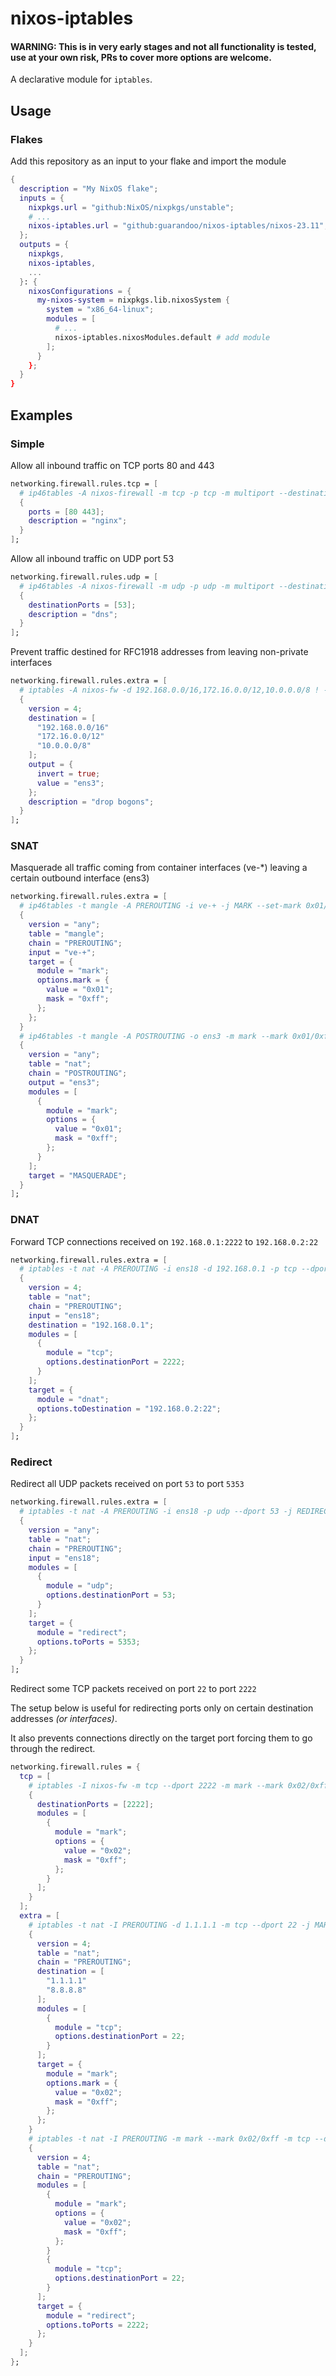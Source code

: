 # nixos-iptables

#### WARNING: This is in very early stages and not all functionality is tested, use at your own risk, PRs to cover more options are welcome.

A declarative module for `iptables`.

## Usage

### Flakes

Add this repository as an input to your flake and import the module

```nix
{
  description = "My NixOS flake";
  inputs = {
    nixpkgs.url = "github:NixOS/nixpkgs/unstable";
    # ...
    nixos-iptables.url = "github:guarandoo/nixos-iptables/nixos-23.11"; # add flake as input
  };
  outputs = {
    nixpkgs,
    nixos-iptables,
    ...
  }: {
    nixosConfigurations = {
      my-nixos-system = nixpkgs.lib.nixosSystem {
        system = "x86_64-linux";
        modules = [
          # ...
          nixos-iptables.nixosModules.default # add module
        ];
      }
    };
  }
}
```

## Examples

### Simple

Allow all inbound traffic on TCP ports 80 and 443

```nix
networking.firewall.rules.tcp = [
  # ip46tables -A nixos-firewall -m tcp -p tcp -m multiport --destination-ports 80,443 -j nixos-fw-accept -m --comment 'nginx'
  {
    ports = [80 443];
    description = "nginx";
  }
];
```

 Allow all inbound traffic on UDP port 53

```nix
networking.firewall.rules.udp = [
  # ip46tables -A nixos-firewall -m udp -p udp -m multiport --destination-ports 53 -j nixos-fw-accept -m --comment 'dns'
  {
    destinationPorts = [53];
    description = "dns";
  }
];
```

Prevent traffic destined for RFC1918 addresses from leaving non-private interfaces

```nix
networking.firewall.rules.extra = [
  # iptables -A nixos-fw -d 192.168.0.0/16,172.16.0.0/12,10.0.0.0/8 ! -o ens3 -j nixos-fw-refuse -m --comment 'drop bogons'
  {
    version = 4;
    destination = [
      "192.168.0.0/16"
      "172.16.0.0/12"
      "10.0.0.0/8"
    ];
    output = {
      invert = true;
      value = "ens3";
    };
    description = "drop bogons";
  }
];
```

### SNAT

Masquerade all traffic coming from container interfaces (ve-*) leaving a certain outbound interface (ens3)

```nix
networking.firewall.rules.extra = [
  # ip46tables -t mangle -A PREROUTING -i ve-+ -j MARK --set-mark 0x01/0xff
  {
    version = "any";
    table = "mangle";
    chain = "PREROUTING";
    input = "ve-+";
    target = {
      module = "mark";
      options.mark = {
        value = "0x01";
        mask = "0xff";
      };
    };
  }
  # ip46tables -t mangle -A POSTROUTING -o ens3 -m mark --mark 0x01/0xff -j MASQUERADE
  {
    version = "any";
    table = "nat";
    chain = "POSTROUTING";
    output = "ens3";
    modules = [
      {
        module = "mark";
        options = {
          value = "0x01";
          mask = "0xff";
        };
      }
    ];
    target = "MASQUERADE";
  }
];
```

### DNAT

Forward TCP connections received on `192.168.0.1:2222` to `192.168.0.2:22`

```nix
networking.firewall.rules.extra = [
  # iptables -t nat -A PREROUTING -i ens18 -d 192.168.0.1 -p tcp --dport 2222 -j DNAT --to-destination 192.168.0.2:22
  {
    version = 4;
    table = "nat";
    chain = "PREROUTING";
    input = "ens18";
    destination = "192.168.0.1";
    modules = [
      {
        module = "tcp";
        options.destinationPort = 2222;
      }
    ];
    target = {
      module = "dnat";
      options.toDestination = "192.168.0.2:22";
    };
  }
];
```
### Redirect

Redirect all UDP packets received on port `53` to port `5353`

```nix
networking.firewall.rules.extra = [
  # iptables -t nat -A PREROUTING -i ens18 -p udp --dport 53 -j REDIRECT --to-ports 5353
  {
    version = "any";
    table = "nat";
    chain = "PREROUTING";
    input = "ens18";
    modules = [
      {
        module = "udp";
        options.destinationPort = 53;
      }
    ];
    target = {
      module = "redirect";
      options.toPorts = 5353;
    };
  }
];
```

Redirect some TCP packets received on port `22` to port `2222`

The setup below is useful for redirecting ports only on certain destination addresses *(or interfaces)*.

It also prevents connections directly on the target port forcing them to go through the redirect.

```nix
networking.firewall.rules = {
  tcp = [
    # iptables -I nixos-fw -m tcp --dport 2222 -m mark --mark 0x02/0xff -j ACCEPT
    {
      destinationPorts = [2222];
      modules = [
        {
          module = "mark";
          options = {
            value = "0x02";
            mask = "0xff";
          };
        }
      ];
    }
  ];
  extra = [
    # iptables -t nat -I PREROUTING -d 1.1.1.1 -m tcp --dport 22 -j MARK --set-mark 0x02/0xff
    {
      version = 4;
      table = "nat";
      chain = "PREROUTING";
      destination = [
        "1.1.1.1"
        "8.8.8.8"
      ];
      modules = [
        {
          module = "tcp";
          options.destinationPort = 22;
        }
      ];
      target = {
        module = "mark";
        options.mark = {
          value = "0x02";
          mask = "0xff";
        };
      };
    }
    # iptables -t nat -I PREROUTING -m mark --mark 0x02/0xff -m tcp --dport 22 -j REDIRECT --to-ports 2222
    {
      version = 4;
      table = "nat";
      chain = "PREROUTING";
      modules = [
        {
          module = "mark";
          options = {
            value = "0x02";
            mask = "0xff";
          };
        }
        {
          module = "tcp";
          options.destinationPort = 22;
        }
      ];
      target = {
        module = "redirect";
        options.toPorts = 2222;
      };
    }
  ];
};
```